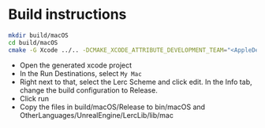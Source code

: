 # Build instructions

```bash
mkdir build/macOS 
cd build/macOS
cmake -G Xcode ../.. -DCMAKE_XCODE_ATTRIBUTE_DEVELOPMENT_TEAM="<AppleDeveloperID>"
```
- Open the generated xcode project
- In the Run Destinations, select `My Mac`
- Right next to that, select the Lerc Scheme and click edit. In the Info tab, change the build configuration to Release.
- Click run
- Copy the files in build/macOS/Release to bin/macOS and OtherLanguages/UnrealEngine/LercLib/lib/mac